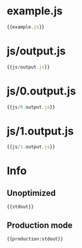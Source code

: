 # example.js

``` javascript
{{example.js}}
```


# js/output.js

``` javascript
{{js/output.js}}
```

# js/0.output.js

``` javascript
{{js/0.output.js}}
```

# js/1.output.js

``` javascript
{{js/1.output.js}}
```

# Info

## Unoptimized

```
{{stdout}}
```

## Production mode

```
{{production:stdout}}
```
